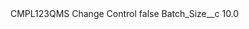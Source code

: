 <?xml version="1.0" encoding="UTF-8"?>
<CustomMetadata xmlns="http://soap.sforce.com/2006/04/metadata" xmlns:xsi="http://www.w3.org/2001/XMLSchema-instance" xmlns:xsd="http://www.w3.org/2001/XMLSchema">
    <label>CMPL123QMS Change Control</label>
    <protected>false</protected>
    <values>
        <field>Batch_Size__c</field>
        <value xsi:type="xsd:double">10.0</value>
    </values>
</CustomMetadata>
